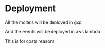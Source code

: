 # Deployment

All the models will be deployed in gcp

And the events will be deployed in aws lambda


This is for costs reasons